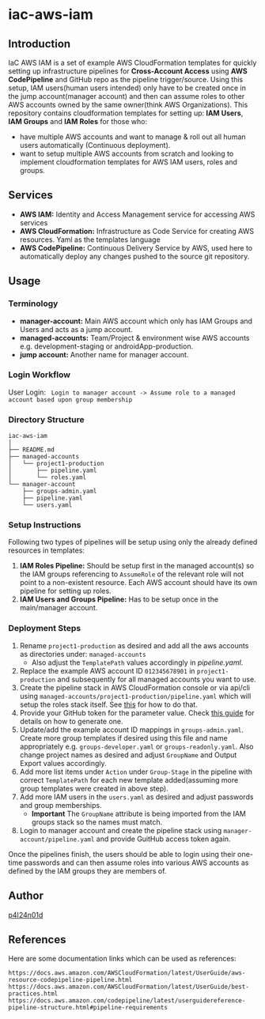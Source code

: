 # iac-aws-iam

## Introduction
IaC AWS IAM is a set of example AWS CloudFormation templates for quickly setting up infrastructure pipelines for **Cross-Account Access** using **AWS CodePipeline** and GitHub repo as the pipeline trigger/source. Using this setup, IAM users(human users intended) only have to be created once in the jump account(manager account) and then can assume roles to other AWS accounts owned by the same owner(think AWS Organizations).
This repository contains cloudformation templates for setting up: **IAM Users**, **IAM Groups** and **IAM Roles** for those who:
* have multiple AWS accounts and want to manage & roll out all human users automatically (Continuous deployment).
* want to setup multiple AWS accounts from scratch and looking to implement cloudformation templates for AWS IAM users, roles and groups.


## Services
* **AWS IAM:** Identity and Access Management service for accessing AWS services
* **AWS CloudFormation:** Infrastructure as Code Service for creating AWS resources. Yaml as the templates language
* **AWS CodePipeline:**	Continuous Delivery Service by AWS, used here to automatically deploy any changes pushed to the source git repository.


## Usage

### Terminology
* **manager-account:** Main AWS account which only has IAM Groups and Users and acts as a jump account.
* **managed-accounts:** Team/Project & environment wise AWS accounts e.g. development-staging or androidApp-production.
* **jump account:** Another name for manager account.

### Login Workflow
User Login: ` Login to manager account -> Assume role to a managed account based upon group membership`

### Directory Structure
```
iac-aws-iam
│
├── README.md
├── managed-accounts
│   └── project1-production
│       ├── pipeline.yaml
│       └── roles.yaml
└── manager-account
    ├── groups-admin.yaml
    ├── pipeline.yaml
    └── users.yaml
```

### Setup Instructions
Following two types of pipelines will be setup using only the already defined resources in templates:

1. **IAM Roles Pipeline:** Should be setup first in the managed account(s) so the IAM groups referencing to `AssumeRole` of the relevant role will not point to a non-existent resource. Each AWS account should have its own pipeline for setting up roles.
2. **IAM Users and Groups Pipeline:** Has to be setup once in the main/manager account.

### Deployment Steps
1. Rename `project1-production` as desired and add all the aws accounts as directories under: `managed-accounts`
	- Also adjust the `TemplatePath` values accordingly in *pipeline.yaml*.
2. Replace the example AWS account ID `012345678901` in `project1-production` and subsequently for all managed accounts you want to use.
3. Create the pipeline stack in AWS CloudFormation console or via api/cli using `managed-accounts/project1-production/pipeline.yaml` which will setup the roles stack itself. See [this](https://docs.aws.amazon.com/AWSCloudFormation/latest/UserGuide/cfn-console-create-stack.html) for how to do that.
4. Provide your GitHub token for the parameter value. Check [this guide](https://docs.aws.amazon.com/codepipeline/latest/userguide/integrations-action-type.html#integrations-source
) for details on how to generate one.
5. Update/add the example account ID mappings in `groups-admin.yaml`. Create more group templates if desired using this file and name appropriately e.g. `groups-developer.yaml` or `groups-readonly.yaml`. Also change project names as desired and adjust `GroupName` and Output Export values accordingly.
6. Add more list items under `Action` under `Group-Stage` in the pipeline with correct `TemplatePath` for each new template added(assuming more group templates were created in above step).
7. Add more IAM users in the `users.yaml` as desired and adjust passwords and group memberships. 
	* **Important** The `GroupName` attribute is being imported from the IAM groups stack so the names must match. 
8. Login to manager account and create the pipeline stack using `manager-account/pipeline.yaml` and provide GuitHub access token again.

Once the pipelines finish, the users should be able to login using their one-time passwords and can then assume roles into various AWS accounts as defined by the IAM groups they are members of.


## Author
[p4I24n01d](https://github.com/p4I24n01d)

## References
Here are some documentation links which can be used as references:

    https://docs.aws.amazon.com/AWSCloudFormation/latest/UserGuide/aws-resource-codepipeline-pipeline.html
    https://docs.aws.amazon.com/AWSCloudFormation/latest/UserGuide/best-practices.html
    https://docs.aws.amazon.com/codepipeline/latest/userguidereference-pipeline-structure.html#pipeline-requirements
